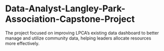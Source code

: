# Data-Analyst-Langley-Park-Association-Capstone-Project
The project focused on improving LPCA’s existing data dashboard to better manage and utilize community data, helping leaders allocate resources more effectively.
